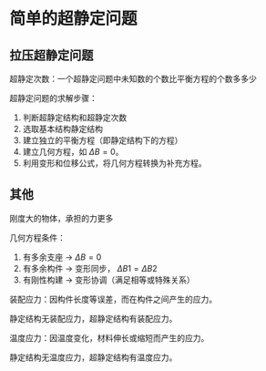 # 简单的超静定问题

## 拉压超静定问题

超静定次数：一个超静定问题中未知数的个数比平衡方程的个数多多少

超静定问题的求解步骤：

1. 判断超静定结构和超静定次数
2. 选取基本结构静定结构
3. 建立独立的平衡方程（即静定结构下的方程）
4. 建立几何方程，如 $\Delta B = 0$。
5. 利用变形和位移公式，将几何方程转换为补充方程。

## 其他

刚度大的物体，承担的力更多

几何方程条件：

1. 有多余支座 -> $\Delta B = 0$
2. 有多余构件 -> 变形同步， $\Delta B1 = \Delta B2$
3. 有刚性构建 -> 变形协调（满足相等或特殊关系）

装配应力：因构件长度等误差，而在构件之间产生的应力。

静定结构无装配应力，超静定结构有装配应力。

温度应力：因温度变化，材料伸长或缩短而产生的应力。

静定结构无温度应力，超静定结构有温度应力。
